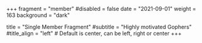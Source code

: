 +++
fragment = "member"
#disabled = false
date = "2021-09-01"
weight = 163
background = "dark"

title = "Single Member Fragment"
#subtitle = "Highly motivated Gophers"
#title_align = "left" # Default is center, can be left, right or center
+++
